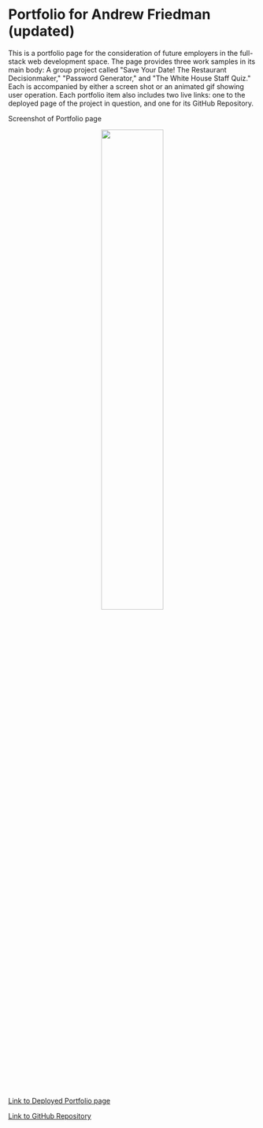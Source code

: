 # Portfolio for Andrew Friedman (updated)

This is a portfolio page for the consideration of future employers in the full-stack web development space. The page provides three work samples in its main body: A group project called "Save Your Date! The Restaurant Decisionmaker," "Password Generator," and "The White House Staff Quiz." Each is accompanied by either a screen shot or an animated gif showing user operation. Each portfolio item also includes two live links: one to the deployed page of the project in question, and one for its GitHub Repository.


Screenshot of Portfolio page
<p align="center">
    <img src="assets/images/Portfolio_Screenshot_1.png" width="50%" height="50%" stylealt="portfolio screenshot"/> 
</p>

[Link to Deployed Portfolio page](https://andrewfriedman20.github.io/Homework_08_ALF/)


[Link to GitHub Repository](https://github.com/andrewfriedman20/Homework_08_ALF)
